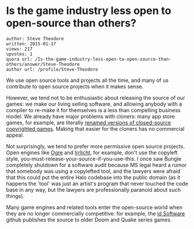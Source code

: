 # Is the game industry less open to open-source than others?

	author: Steve Theodore
	written: 2015-01-17
	views: 217
	upvotes: 1
	quora url: /Is-the-game-industry-less-open-to-open-source-than-others/answer/Steve-Theodore
	author url: /profile/Steve-Theodore


We use open source tools and projects all the time, and many of us contribute to open source projects when it makes sense.

However, we tend not to be enthusiastic about releasing the source of our games: we make our living selling software, and allowing anybody with a compiler to re-make it for themselves is a less than compelling business model. We already have major problems with cloners: many app store games, for example, are literally [renamed versions of closed-source copyrighted games](http://techcrunch.com/2014/03/24/clones-clones-everywhere-1024-2048-and-other-copies-of-popular-paid-game-threes-fill-the-app-stores/). Making that easier for the cloners has no commercial appeal. 

Not surprisingly, we tend to prefer more permissive open source projects. Open engines like [Ogre](http://www.ogre3d.org/) and [Irrlicht](http://irrlicht.sourceforge.net/), for example, don't use the copyleft style, you-must-release-your-source-if-you-use-this. I once saw Bungie completely shutdown for a software audit because MS legal heard a rumor that somebody was using a copylefted tool, and the lawyers were afraid that this could put the entire Halo codebase into the public domain (as it happens the 'tool' was just an artist's program that never touched the code base in any way, but the lawyers are professionally paranoid about such things). 

Many game engines and related tools enter the open-source world when they are no longer commercially competitive: for example, the [id Software](https://github.com/id-Software) github publishes the source to older Doom and Quake series games.

